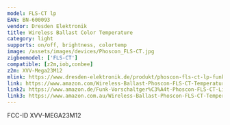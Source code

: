 ```yaml
---
model: FLS-CT lp
EAN: BN-600093
vendor: Dresden Elektronik
title: Wireless Ballast Color Temperature
category: light
supports: on/off, brightness, colortemp
image: /assets/images/devices/Phoscon_FLS-CT.jpg
zigbeemodel: ['FLS-CT']
compatible: [z2m,iob,conbee]
z2m: XVV-Mega23M12
mlink: https://www.dresden-elektronik.de/produkt/phoscon-fls-ct-lp-funk-vorschaltger%C3%A4t.html
link: https://www.amazon.com/Wireless-Ballast-Phoscon-FLS-CT-Temperature/dp/B01MRWN2C0
link2: https://www.amazon.de/Funk-Vorschaltger%C3%A4t-Phoscon-FLS-CT-Lichtgestaltung-Farbtemperatur-Steuerung/dp/B01MRWN2C0
link3: https://www.amazon.com.au/Wireless-Ballast-Phoscon-FLS-CT-Temperature/dp/B01MRWN2C0
---
```

FCC-ID XVV-MEGA23M12